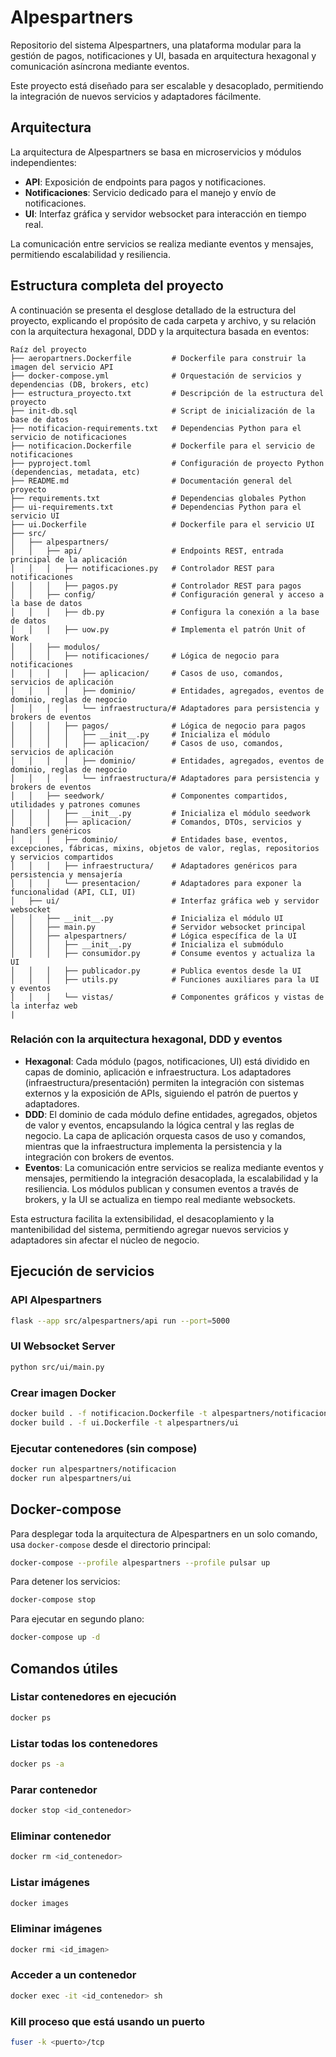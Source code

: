 # Alpespartners

Repositorio del sistema Alpespartners, una plataforma modular para la gestión de pagos, notificaciones y UI, basada en arquitectura hexagonal y comunicación asíncrona mediante eventos.

Este proyecto está diseñado para ser escalable y desacoplado, permitiendo la integración de nuevos servicios y adaptadores fácilmente.


## Arquitectura

La arquitectura de Alpespartners se basa en microservicios y módulos independientes:

- **API**: Exposición de endpoints para pagos y notificaciones.
- **Notificaciones**: Servicio dedicado para el manejo y envío de notificaciones.
- **UI**: Interfaz gráfica y servidor websocket para interacción en tiempo real.

La comunicación entre servicios se realiza mediante eventos y mensajes, permitiendo escalabilidad y resiliencia.

## Estructura completa del proyecto

A continuación se presenta el desglose detallado de la estructura del proyecto, explicando el propósito de cada carpeta y archivo, y su relación con la arquitectura hexagonal, DDD y la arquitectura basada en eventos:

```
Raíz del proyecto
├── aeropartners.Dockerfile         # Dockerfile para construir la imagen del servicio API
├── docker-compose.yml              # Orquestación de servicios y dependencias (DB, brokers, etc)
├── estructura_proyecto.txt         # Descripción de la estructura del proyecto
├── init-db.sql                     # Script de inicialización de la base de datos
├── notificacion-requirements.txt   # Dependencias Python para el servicio de notificaciones
├── notificacion.Dockerfile         # Dockerfile para el servicio de notificaciones
├── pyproject.toml                  # Configuración de proyecto Python (dependencias, metadata, etc)
├── README.md                       # Documentación general del proyecto
├── requirements.txt                # Dependencias globales Python
├── ui-requirements.txt             # Dependencias Python para el servicio UI
├── ui.Dockerfile                   # Dockerfile para el servicio UI
├── src/
│   ├── alpespartners/
│   │   ├── api/                    # Endpoints REST, entrada principal de la aplicación
│   │   │   ├── notificaciones.py   # Controlador REST para notificaciones
│   │   │   ├── pagos.py            # Controlador REST para pagos
│   │   ├── config/                 # Configuración general y acceso a la base de datos
│   │   │   ├── db.py               # Configura la conexión a la base de datos
│   │   │   ├── uow.py              # Implementa el patrón Unit of Work
│   │   ├── modulos/
│   │   │   ├── notificaciones/     # Lógica de negocio para notificaciones
│   │   │   │   ├── aplicacion/     # Casos de uso, comandos, servicios de aplicación
│   │   │   │   ├── dominio/        # Entidades, agregados, eventos de dominio, reglas de negocio
│   │   │   │   └── infraestructura/# Adaptadores para persistencia y brokers de eventos
│   │   │   ├── pagos/              # Lógica de negocio para pagos
│   │   │   │   ├── __init__.py     # Inicializa el módulo
│   │   │   │   ├── aplicacion/     # Casos de uso, comandos, servicios de aplicación
│   │   │   │   ├── dominio/        # Entidades, agregados, eventos de dominio, reglas de negocio
│   │   │   │   └── infraestructura/# Adaptadores para persistencia y brokers de eventos
│   │   ├── seedwork/               # Componentes compartidos, utilidades y patrones comunes
│   │   │   ├── __init__.py         # Inicializa el módulo seedwork
│   │   │   ├── aplicacion/         # Comandos, DTOs, servicios y handlers genéricos
│   │   │   ├── dominio/            # Entidades base, eventos, excepciones, fábricas, mixins, objetos de valor, reglas, repositorios y servicios compartidos
│   │   │   ├── infraestructura/    # Adaptadores genéricos para persistencia y mensajería
│   │   │   └── presentacion/       # Adaptadores para exponer la funcionalidad (API, CLI, UI)
│   ├── ui/                         # Interfaz gráfica web y servidor websocket
│   │   ├── __init__.py             # Inicializa el módulo UI
│   │   ├── main.py                 # Servidor websocket principal
│   │   ├── alpespartners/          # Lógica específica de la UI
│   │   │   ├── __init__.py         # Inicializa el submódulo
│   │   │   ├── consumidor.py       # Consume eventos y actualiza la UI
│   │   │   ├── publicador.py       # Publica eventos desde la UI
│   │   │   ├── utils.py            # Funciones auxiliares para la UI y eventos
│   │   │   └── vistas/             # Componentes gráficos y vistas de la interfaz web
|
```

### Relación con la arquitectura hexagonal, DDD y eventos

- **Hexagonal**: Cada módulo (pagos, notificaciones, UI) está dividido en capas de dominio, aplicación e infraestructura. Los adaptadores (infraestructura/presentación) permiten la integración con sistemas externos y la exposición de APIs, siguiendo el patrón de puertos y adaptadores.
- **DDD**: El dominio de cada módulo define entidades, agregados, objetos de valor y eventos, encapsulando la lógica central y las reglas de negocio. La capa de aplicación orquesta casos de uso y comandos, mientras que la infraestructura implementa la persistencia y la integración con brokers de eventos.
- **Eventos**: La comunicación entre servicios se realiza mediante eventos y mensajes, permitiendo la integración desacoplada, la escalabilidad y la resiliencia. Los módulos publican y consumen eventos a través de brokers, y la UI se actualiza en tiempo real mediante websockets.

Esta estructura facilita la extensibilidad, el desacoplamiento y la mantenibilidad del sistema, permitiendo agregar nuevos servicios y adaptadores sin afectar el núcleo de negocio.





## Ejecución de servicios

### API Alpespartners

```bash
flask --app src/alpespartners/api run --port=5000
```

### UI Websocket Server

```bash
python src/ui/main.py
```

### Crear imagen Docker

```bash
docker build . -f notificacion.Dockerfile -t alpespartners/notificacion
docker build . -f ui.Dockerfile -t alpespartners/ui
```

### Ejecutar contenedores (sin compose)

```bash
docker run alpespartners/notificacion
docker run alpespartners/ui
```



## Docker-compose

Para desplegar toda la arquitectura de Alpespartners en un solo comando, usa `docker-compose` desde el directorio principal:

```bash
docker-compose --profile alpespartners --profile pulsar up
```

Para detener los servicios:

```bash
docker-compose stop
```

Para ejecutar en segundo plano:

```bash
docker-compose up -d
```


## Comandos útiles

### Listar contenedores en ejecución
```bash
docker ps
```

### Listar todas los contenedores
```bash
docker ps -a
```

### Parar contenedor
```bash
docker stop <id_contenedor>
```

### Eliminar contenedor
```bash
docker rm <id_contenedor>
```

### Listar imágenes
```bash
docker images
```

### Eliminar imágenes
```bash
docker rmi <id_imagen>
```

### Acceder a un contenedor
```bash
docker exec -it <id_contenedor> sh
```

### Kill proceso que está usando un puerto
```bash
fuser -k <puerto>/tcp
```
